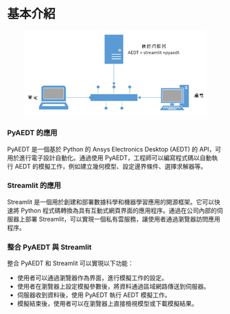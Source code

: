# 基本介紹

<figure><img src=".gitbook/assets/image (1) (1) (1).png" alt=""><figcaption></figcaption></figure>

### PyAEDT 的應用

&#x20;PyAEDT 是一個基於 Python 的 Ansys Electronics Desktop (AEDT) 的 API，可用於進行電子設計自動化。通過使用 PyAEDT，工程師可以編寫程式碼以自動執行 AEDT 的模擬工作，例如建立幾何模型、設定邊界條件、選擇求解器等。

### Streamlit 的應用

Streamlit 是一個用於創建和部署數據科學和機器學習應用的開源框架。它可以快速將 Python 程式碼轉換為具有互動式網頁界面的應用程序。通過在公司內部的伺服器上部署 Streamlit，可以實現一個私有雲服務，讓使用者通過瀏覽器訪問應用程序。

### 整合 PyAEDT 與 Streamlit

整合 PyAEDT 和 Streamlit 可以實現以下功能：

* 使用者可以通過瀏覽器作為界面，進行模擬工作的設定。
* 使用者在瀏覽器上設定模擬參數後，將資料通過區域網路傳送到伺服器。
* 伺服器收到資料後，使用 PyAEDT 執行 AEDT 模擬工作。
* 模擬結束後，使用者可以在瀏覽器上直接檢視模型或下載模擬結果。
